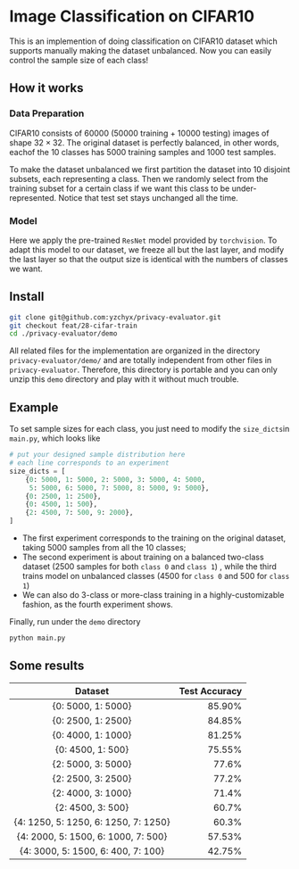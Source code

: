 # Image Classification on CIFAR10
This is an implemention of doing classification on CIFAR10 dataset which supports manually making the dataset unbalanced. Now you can easily control the sample size of each class!

## How it works
### Data Preparation
CIFAR10 consists of 60000 (50000 training + 10000 testing) images of shape $32\times 32$. The original dataset is perfectly balanced, in other words, eachof the 10 classes has 5000 training samples and 1000 test samples. 

To make the dataset unbalanced we first partition the dataset into 10 disjoint subsets, each representing a class. Then we randomly select from the training subset for a  certain class if we want this class to be under-represented. Notice that test set stays unchanged all the time.

### Model
Here we apply the pre-trained `ResNet` model provided by `torchvision`. To adapt this model to our dataset, we freeze all but the last layer, and modify the last layer so that the output size is identical with the numbers of classes we want.


## Install
```bash
git clone git@github.com:yzchyx/privacy-evaluator.git
git checkout feat/28-cifar-train
cd ./privacy-evaluator/demo
```
All related files for the implementation are organized in the directory `privacy-evaluator/demo/`  and are totally independent from other files in `privacy-evaluator`. Therefore, this directory is portable and you can only unzip this `demo` directory and play with it without much trouble.

## Example
To set sample sizes for each class, you just need to modify the `size_dicts`in `main.py`, which looks like 
```python
# put your designed sample distribution here
# each line corresponds to an experiment
size_dicts = [
    {0: 5000, 1: 5000, 2: 5000, 3: 5000, 4: 5000, 
     5: 5000, 6: 5000, 7: 5000, 8: 5000, 9: 5000},
    {0: 2500, 1: 2500},
    {0: 4500, 1: 500},
    {2: 4500, 7: 500, 9: 2000},
]
```
- The first experiment corresponds to the training on the original dataset, taking 5000 samples from all the 10 classes;
- The second experiment is about training on a balanced two-class dataset (2500 samples for both `class 0` and `class 1`) , while the third trains model on unbalanced classes (4500 for `class 0` and 500 for `class 1`)
- We can also do 3-class or more-class training in a highly-customizable fashion, as the fourth experiment shows.

Finally, run under the `demo` directory

```bash
python main.py
```

## Some results
|Dataset|Test Accuracy|
|:-:|-:|
|{0: 5000, 1: 5000}|85.90%|
|{0: 2500, 1: 2500}|84.85%|
|{0: 4000, 1: 1000}|81.25%|
|{0: 4500, 1: 500} |75.55%|
|{2: 5000, 3: 5000} |77.6%|
|{2: 2500, 3: 2500} |77.2%|
|{2: 4000, 3: 1000} |71.4%|
|{2: 4500, 3: 500}| 60.7%|
|{4: 1250, 5: 1250, 6: 1250, 7: 1250}| 60.3%|
|{4: 2000, 5: 1500, 6: 1000, 7: 500}| 57.53%|
|{4: 3000, 5: 1500, 6: 400, 7: 100}| 42.75%|


